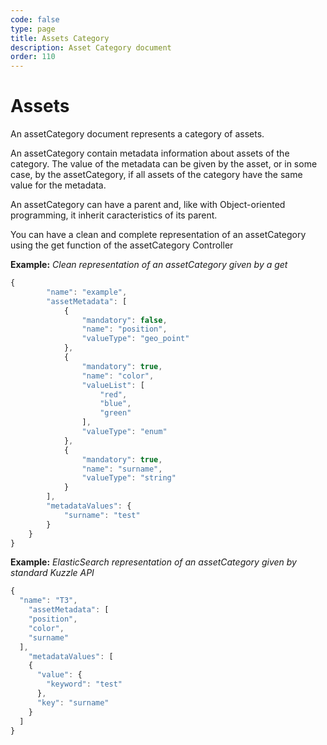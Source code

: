```yaml
---
code: false
type: page
title: Assets Category
description: Asset Category document
order: 110
---
```



# Assets

An assetCategory document represents a category of assets. 

An assetCategory contain metadata information about assets of the category. The value of the metadata can be given by the asset, or in some case, by the assetCategory, if all assets of the category have the same value for the metadata. 

An assetCategory can have a parent and, like with Object-oriented programming, it inherit caracteristics of its parent.

You can have a clean and complete representation of an assetCategory using the get function of the assetCategory Controller 

**Example:** _Clean representation of an assetCategory given by a get_
```js
{
        "name": "example",
        "assetMetadata": [
            {
                "mandatory": false,
                "name": "position",
                "valueType": "geo_point"
            },
            {
                "mandatory": true,
                "name": "color",
                "valueList": [
                    "red",
                    "blue",
                    "green"
                ],
                "valueType": "enum"
            },
            {
                "mandatory": true,
                "name": "surname",
                "valueType": "string"
            }
        ],
        "metadataValues": {
            "surname": "test"
        }
    }
}
```

**Example:** _ElasticSearch representation of an assetCategory given by standard Kuzzle API_
```js
{
  "name": "T3",
    "assetMetadata": [
    "position",
    "color",
    "surname"
  ],
    "metadataValues": [
    {
      "value": {
        "keyword": "test"
      },
      "key": "surname"
    }
  ]
}
```



